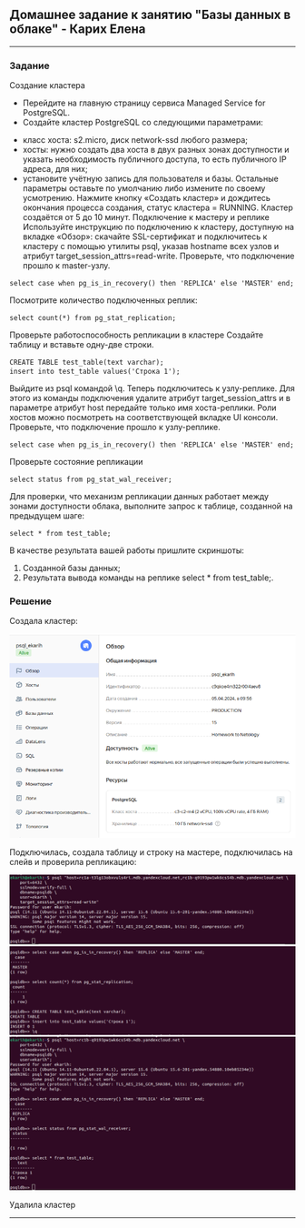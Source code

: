 ## Домашнее задание к занятию "Базы данных в облаке" - Карих Елена
---
### Задание

Создание кластера

- Перейдите на главную страницу сервиса Managed Service for PostgreSQL.
- Создайте кластер PostgreSQL со следующими параметрами:
* класс хоста: s2.micro, диск network-ssd любого размера;
* хосты: нужно создать два хоста в двух разных зонах доступности и указать необходимость публичного доступа, то есть публичного IP адреса, для них;
* установите учётную запись для пользователя и базы.
Остальные параметры оставьте по умолчанию либо измените по своему усмотрению.
Нажмите кнопку «Создать кластер» и дождитесь окончания процесса создания, статус кластера = RUNNING. Кластер создаётся от 5 до 10 минут.
Подключение к мастеру и реплике
Используйте инструкцию по подключению к кластеру, доступную на вкладке «Обзор»: cкачайте SSL-сертификат и подключитесь к кластеру с помощью утилиты psql, указав hostname всех узлов и атрибут target_session_attrs=read-write.
Проверьте, что подключение прошло к master-узлу.

```
select case when pg_is_in_recovery() then 'REPLICA' else 'MASTER' end;
```

Посмотрите количество подключенных реплик:

```
select count(*) from pg_stat_replication;
```

Проверьте работоспособность репликации в кластере
Создайте таблицу и вставьте одну-две строки.
```
CREATE TABLE test_table(text varchar);
insert into test_table values('Строка 1');
```

Выйдите из psql командой \q.
Теперь подключитесь к узлу-реплике. Для этого из команды подключения удалите атрибут target_session_attrs и в параметре атрибут host передайте только имя хоста-реплики. Роли хостов можно посмотреть на соответствующей вкладке UI консоли.
Проверьте, что подключение прошло к узлу-реплике.

```
select case when pg_is_in_recovery() then 'REPLICA' else 'MASTER' end;
```

Проверьте состояние репликации

```
select status from pg_stat_wal_receiver;
```

Для проверки, что механизм репликации данных работает между зонами доступности облака, выполните запрос к таблице, созданной на предыдущем шаге:

```
select * from test_table;
```

В качестве результата вашей работы пришлите скриншоты:
1. Созданной базы данных;
2. Результата вывода команды на реплике select * from test_table;.

### Решение

Создала кластер:

![scrin](scrin0.png)

Подключилась, создала таблицу и строку на мастере, подключилась на слейв и проверила репликацию:

![scrin](scrin1.png)
![scrin](scrin2.png)
![scrin](scrin3.png)

Удалила кластер

---

